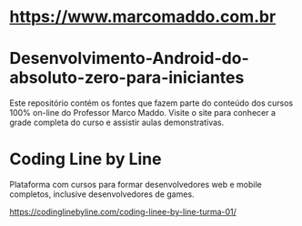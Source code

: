 
https://www.marcomaddo.com.br
=============================

# Desenvolvimento-Android-do-absoluto-zero-para-iniciantes

Este repositório contém os fontes que fazem parte do conteúdo dos cursos 100% on-line do Professor Marco Maddo.
Visite o site para conhecer a grade completa do curso e assistir aulas
demonstrativas.

# Coding Line by Line


Plataforma com cursos para formar desenvolvedores web e mobile completos, inclusive desenvolvedores de games.

https://codinglinebyline.com/coding-linee-by-line-turma-01/


